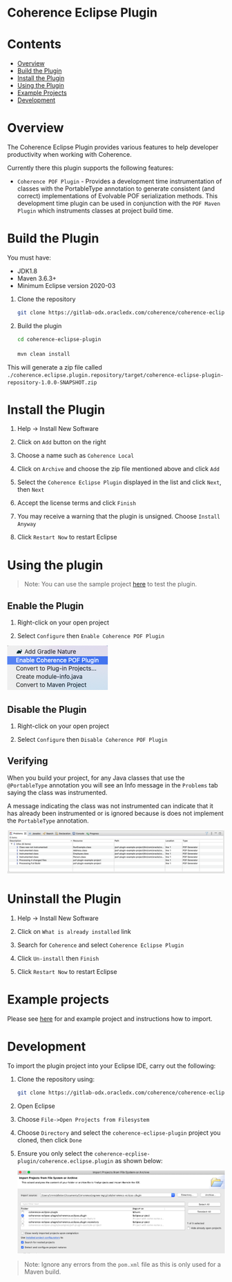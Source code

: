 # Coherence Eclipse Plugin

# Contents

* [Overview](#overview)
* [Build the Plugin](#build-the-plugin)
* [Install the Plugin](#install-the-plugin)
* [Using the Plugin](#using-the-plugin)
* [Example Projects](examples/pof-plugin-example-project)
* [Development](#development)

# Overview

The Coherence Eclipse Plugin provides various features to help developer productivity
when working with Coherence.

Currently there this plugin supports the following features:
* `Coherence POF Plugin` - Provides a development time instrumentation of classes with the PortableType annotation to generate
  consistent (and correct) implementations of Evolvable POF serialization methods.
  This development time plugin can be used in conjunction with the `POF Maven Plugin` which instruments classes at project build time.

# Build the Plugin

You must have:
* JDK1.8
* Maven 3.6.3+
* Minimum Eclipse version 2020-03

1. Clone the repository

   ```bash
   git clone https://gitlab-odx.oracledx.com/coherence/coherence-eclipse-plugin.git
   ```

1. Build the plugin

   ```bash
   cd coherence-eclipse-plugin
   
   mvn clean install
   ```

This will generate a zip file called `./coherence.eclipse.plugin.repository/target/coherence-eclipse-plugin-repository-1.0.0-SNAPSHOT.zip`

# Install the Plugin

1. Help -> Install New Software

1. Click on `Add` button on the right

1. Choose a name such as `Coherence Local`

1. Click on `Archive` and choose the zip file mentioned above and click `Add`

1. Select the `Coherence Eclipse Plugin` displayed in the list and click `Next`, then `Next`

1. Accept the license terms and click `Finish`

1. You may receive a warning that the plugin is unsigned. Choose `Install Anyway`

1. Click `Restart Now` to restart Eclipse  

# Using the plugin

> Note: You can use the sample project [here](examples/pof-plugin-example-project) to test the plugin.

## Enable the Plugin

1. Right-click on your open project

2. Select `Configure` then `Enable Coherence POF Plugin`

![Messages](assets/enable.png)

## Disable the Plugin

1. Right-click on your open project

2. Select `Configure` then `Disable Coherence POF Plugin`

## Verifying

When you build your project, for any Java classes that use the `@PortableType` annotation
you will see an Info message in the `Problems` tab saying the class was instrumented.

A message indicating the class was not instrumented can indicate that it has already been instrumented
or is ignored because is does not implement the `PortableType` annotation.

![Messages](assets/messages.png)
   
# Uninstall the Plugin

1. Help -> Install New Software

1. Click on `What is already installed` link

1. Search for `Coherence` and select `Coherence Eclipse Plugin`

1. Click `Un-install` then `Finish`

1. Click `Restart Now` to restart Eclipse  

# Example projects

Please see [here](examples/pof-plugin-example-project) for and example project and instructions how to import.

# Development

To import the plugin project into your Eclipse IDE, carry out the following:

1. Clone the repository using:

   ```bash
   git clone https://gitlab-odx.oracledx.com/coherence/coherence-eclipse-plugin.git
   ```

1. Open Eclipse

1. Choose `File->Open Projects from Filesystem`

1. Choose `Directory` and select the `coherence-eclipse-plugin` project you cloned, then click `Done`

1. Ensure you only select the `coherence-ecplise-plugin/coherence.eclipse.plugin` as shown below:

   ![Import](assets/import.png)

> Note: Ignore any errors from the `pom.xml` file as this is only used for a Maven build.
